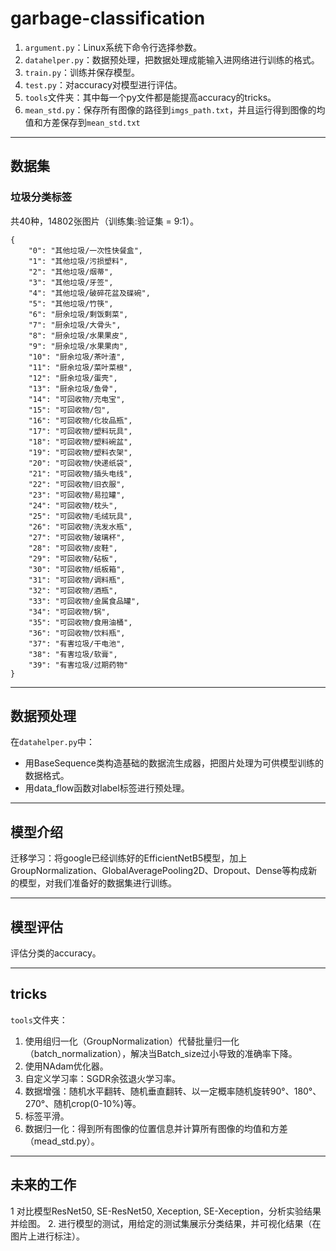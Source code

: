 # garbage-classification

1. `argument.py`：Linux系统下命令行选择参数。
2. `datahelper.py`：数据预处理，把数据处理成能输入进网络进行训练的格式。
3. `train.py`：训练并保存模型。
4. `test.py`：对accuracy对模型进行评估。
5. `tools`文件夹：其中每一个py文件都是能提高accuracy的tricks。
6. `mean_std.py`：保存所有图像的路径到`imgs_path.txt`，并且运行得到图像的均值和方差保存到`mean_std.txt`

---

## 数据集
### 垃圾分类标签
共40种，14802张图片（训练集:验证集 = 9:1）。
```
{
    "0": "其他垃圾/一次性快餐盒",
    "1": "其他垃圾/污损塑料",
    "2": "其他垃圾/烟蒂",
    "3": "其他垃圾/牙签",
    "4": "其他垃圾/破碎花盆及碟碗",
    "5": "其他垃圾/竹筷",
    "6": "厨余垃圾/剩饭剩菜",
    "7": "厨余垃圾/大骨头",
    "8": "厨余垃圾/水果果皮",
    "9": "厨余垃圾/水果果肉",
    "10": "厨余垃圾/茶叶渣",
    "11": "厨余垃圾/菜叶菜根",
    "12": "厨余垃圾/蛋壳",
    "13": "厨余垃圾/鱼骨",
    "14": "可回收物/充电宝",
    "15": "可回收物/包",
    "16": "可回收物/化妆品瓶",
    "17": "可回收物/塑料玩具",
    "18": "可回收物/塑料碗盆",
    "19": "可回收物/塑料衣架",
    "20": "可回收物/快递纸袋",
    "21": "可回收物/插头电线",
    "22": "可回收物/旧衣服",
    "23": "可回收物/易拉罐",
    "24": "可回收物/枕头",
    "25": "可回收物/毛绒玩具",
    "26": "可回收物/洗发水瓶",
    "27": "可回收物/玻璃杯",
    "28": "可回收物/皮鞋",
    "29": "可回收物/砧板",
    "30": "可回收物/纸板箱",
    "31": "可回收物/调料瓶",
    "32": "可回收物/酒瓶",
    "33": "可回收物/金属食品罐",
    "34": "可回收物/锅",
    "35": "可回收物/食用油桶",
    "36": "可回收物/饮料瓶",
    "37": "有害垃圾/干电池",
    "38": "有害垃圾/软膏",
    "39": "有害垃圾/过期药物"
}
```

---

## 数据预处理
在`datahelper.py`中：
- 用BaseSequence类构造基础的数据流生成器，把图片处理为可供模型训练的数据格式。
- 用data_flow函数对label标签进行预处理。

---

## 模型介绍
迁移学习：将google已经训练好的EfficientNetB5模型，加上GroupNormalization、GlobalAveragePooling2D、Dropout、Dense等构成新的模型，对我们准备好的数据集进行训练。

---

## 模型评估
评估分类的accuracy。

---

## tricks
`tools`文件夹：
1. 使用组归一化（GroupNormalization）代替批量归一化（batch_normalization），解决当Batch_size过小导致的准确率下降。
2. 使用NAdam优化器。
3. 自定义学习率：SGDR余弦退火学习率。
4. 数据增强：随机水平翻转、随机垂直翻转、以一定概率随机旋转90°、180°、270°、随机crop(0-10%)等。
5. 标签平滑。
6. 数据归一化：得到所有图像的位置信息并计算所有图像的均值和方差（mead_std.py）。

---

## 未来的工作
1 对比模型ResNet50, SE-ResNet50, Xeception, SE-Xeception，分析实验结果并绘图。
2. 进行模型的测试，用给定的测试集展示分类结果，并可视化结果（在图片上进行标注）。
